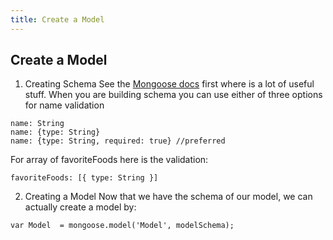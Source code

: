 ```yaml
---
title: Create a Model
---
```

## Create a Model

1. Creating Schema
See the [Mongoose docs](https://mongoosejs.com/docs/guide.html) first where is a lot of useful stuff. 
When you are building schema you can use either of three options for name validation
````
name: String
name: {type: String}
name: {type: String, required: true} //preferred
````
For array of favoriteFoods here is the validation:
````
favoriteFoods: [{ type: String }]
````
2. Creating a Model
Now that we have the schema of our model, we can actually create a model by:
````
var Model  = mongoose.model('Model', modelSchema);
````

<!-- The article goes here, in GitHub-flavored Markdown. Feel free to add YouTube videos, images, and CodePen/JSBin embeds  -->

